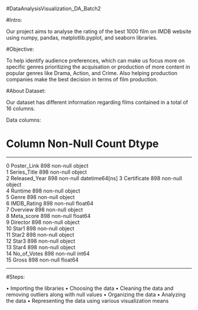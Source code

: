 #DataAnalysisVisualization_DA_Batch2

#Intro:

Our project aims to analyse the rating of the best 1000 film on IMDB website using numpy, pandas, matplotlib.pyplot, and seaborn libraries.

#Objective:

To help identify audience preferences, which can make us focus more on specific genres prioritizing the acquisation or production of more content in popular genres like Drama, Action, and Crime. Also helping production companies make the best decision in terms of film production.

#About Dataset:

Our dataset has different information regarding films contained in a total of 16 columns.

Data columns:
 #   Column         Non-Null Count  Dtype         
---  ------         --------------  -----         
 0   Poster_Link    898 non-null    object        
 1   Series_Title   898 non-null    object        
 2   Released_Year  898 non-null    datetime64[ns]
 3   Certificate    898 non-null    object        
 4   Runtime        898 non-null    object        
 5   Genre          898 non-null    object        
 6   IMDB_Rating    898 non-null    float64       
 7   Overview       898 non-null    object        
 8   Meta_score     898 non-null    float64       
 9   Director       898 non-null    object        
 10  Star1          898 non-null    object        
 11  Star2          898 non-null    object        
 12  Star3          898 non-null    object        
 13  Star4          898 non-null    object        
 14  No_of_Votes    898 non-null    int64         
 15  Gross          898 non-null    float64       
---  ------         --------------  -----  

#Steps:

•	Importing the libraries
•	Choosing the data
•	Cleaning the data and removing outliers along with null values
•	Organizing the data
•	Analyzing the data
•	Representing the data using various visualization means
